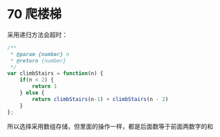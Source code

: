 # 70 爬楼梯

采用递归方法会超时：
```js
/**
 * @param {number} n
 * @return {number}
 */
var climbStairs = function(n) {
    if(n < 2) {
        return 1
    } else {
        return climbStairs(n-1) + climbStairs(n - 2)
    }
};
```
所以选择采用数组存储，但里面的操作一样，都是后面数等于前面两数字的和